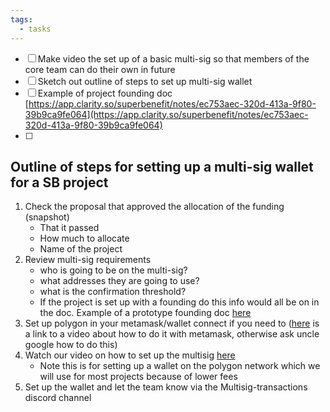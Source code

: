 ```yaml
---
tags:
  - tasks
---
```

- [ ] Make video the set up of a basic multi-sig so that members of the core team can do their own in future
- [ ] Sketch out outline of steps to set up multi-sig wallet
- [ ] Example of project founding doc  [https://app.clarity.so/superbenefit/notes/ec753aec-320d-413a-9f80-39b9ca9fe064](https://app.clarity.so/superbenefit/notes/ec753aec-320d-413a-9f80-39b9ca9fe064) 
- [ ] 




## Outline of steps for setting up a multi-sig wallet for a SB project
1. Check the proposal that approved the allocation of the funding (snapshot)
	- That it passed
	- How much to allocate 
	- Name of the project
2. Review multi-sig requirements 
	- who is going to be on the multi-sig?
	- what addresses they are going to use? 
	- what is the confirmation threshold?
	- If the project is set up with a founding do this info would all be on in the doc. Example of a prototype founding doc [here](https://app.clarity.so/superbenefit/notes/ec753aec-320d-413a-9f80-39b9ca9fe064)  
3. Set up polygon in your metamask/wallet connect if you need to ([here](https://www.youtube.com/watch?v=LAv_wpDVLlM) is a link to a video about how to do it with metamask, otherwise ask uncle google how to do this)
4. Watch our video on how to set up the multisig [here](https://www.loom.com/share/6da7ffbc2a4a4fb79893ac36a5189b10)
	- Note this is for setting up a wallet on the polygon network which we will use for most projects because of lower fees
5. Set up the wallet and let the team know via the Multisig-transactions discord channel 
